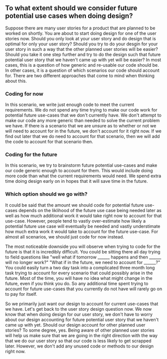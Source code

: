 ## To what extent should we consider future potential use cases when doing design?
Suppose there are many user stories for a product that are planned to be worked on shortly. You are about to start doing design for one of the user stories now. Should you only look at your user story and do design that is optimal for only your user story? Should you try to do your desgin for your user story in such a way that the other planned user stories will be easier? Should you take it one step further and try to do the design such that future potential user story that we haven't came up with yet will be easier? In most cases, this is a question of how generic and re-usable our code should be. In other cases, it is a question of which scenarios our code should account for. There are two different approaches that come to mind when thinking about this.

### Coding for now
In this scenario, we write just enough code to meet the current requirements. We do not spend any time trying to make our code work for potential future use-cases that we don't currently have. We don't attempt to make our code any more generic than needed to solve the current problem we have. If there is a scenario that we are unsure as to whether or not we will need to account for in the future, we don't account for it right now. If we find out later that we do need to account for that scenario, then we will add the code to account for that scenario then.

### Coding for the future
In this scenario, we try to brainstorm future potential use-cases and make our code generic enough to account for them. This would include doing more code than what the current requirements would need. We spend extra time doing design early on in hopes that it will save time in the future.

### Which option should we go with?
It could be said that the amount we should code for potential future use-cases depends on the liklihood of the future use case being needed later as well as how much additional work it would take right now to account for that use-case. However, people tend to vastly over-estimate how likely a potential future use case will eventually be needed and vastly understimate how much extra work it would take to account for the future use-case. For almost all scenarios, we should just code for now instead.

The most noticeable downside you will observe when trying to code for the future is that it is incredibly difficult. You could be sitting there all day trying to field questions like "well what if tomorrow ______ happens and then ______ will no longer work?" "What if in the future, we need to account for ______?" You could easily turn a two day task into a complicated three month long task trying to account for every scenario that could possibly arise in the future. Most of the time, you will have no idea what might change in the future, even if you think you do. So any additional time spent trying to account for future use-cases that you currently do not have will rarely go on to pay for itself.

So we primarily just want our design to account for current use-cases that we have. Let's get back to the user story design question now. We now know that when doing design for our user story, we don't have to worry about our design accounting for future potential user story that we haven't came up with yet. Should our design account for other planned user stories? To some degree, yes. Being aware of other planned user stories will help us make sure that we are going in the right direction with the way that we do our user story so that our code is less likely to get scrapped later. However, we don't add any unused code or methods to our design right now.
